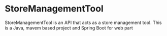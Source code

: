 # StoreManagementTool
StoreManagementTool is an API that acts as a store management tool. This is a Java, mavem based project and Spring Boot for web part
